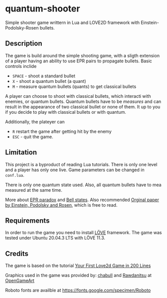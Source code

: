 # quantum-shooter
Simple shooter game writtern in Lua and LOVE2D framework with Einstein-Podolsky-Rosen bullets. 

## Description

The game is build around the simple shooting game, with a sligth extension of a
player having an ability to use EPR pairs to propagate bullets. Basic controls
inclide

* `SPACE` - shoot a standard bullet
* `X` - shoot a quantum bullet (a quant)
* `M` - measure quantum bullets (quants) to get classical bullets

A player can choose to shoot with classical bullets, which interacti with
enemies, or quantum bullets. Quantum bullets have to be *measures* and can
result in the appearance of two classical bullet or none of them. It up to you
if you decide to play with classical bullets or with quantum. 

Additionally, the plateyer can
* `R` restart the game after getting hit by the enemy
* `ESC` - quit the game.

## Limitation

This project is a byproduct of reading Lua tutorials. There is only one level
and a player has only one live. Game parameters can be changed in `conf.lua`.

There is only one quantum state used. Also, all quantum bullets have to mea
measured at the same time.


More about [EPR paradox](https://en.wikipedia.org/wiki/EPR_paradox) and [Bell
states](https://en.wikipedia.org/wiki/Bell_state). Also recommended [Orginal
paper by Einstein, Podolsky and Rosen](https://doi.org/10.1103/PhysRev.47.777),
which is free to read.





## Requirements

In order to run the game you need to install [LÖVE](love2d.org/) framework. The
game was tested under Ubuntu 20.04.3 LTS with LÖVE 11.3.


## Credits

The game is based on the tutorial [Your First Love2d Game in 200 Lines](http://osmstudios.com/tutorials/your-first-love2d-game-in-200-lines-part-1-of-3)

Graphics used in the game was provided by: [chabull](https://opengameart.org/content/aircrafts) and [Rawdanitsu](https://opengameart.org/content/lasers-and-beams) at [OpenGameArt](https://opengameart.org)

Roboto fonts are availble at https://fonts.google.com/specimen/Roboto

